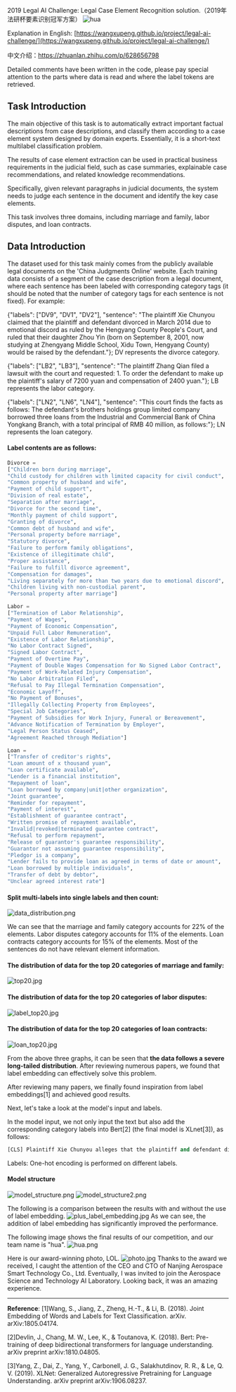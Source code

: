 2019 Legal AI Challenge: Legal Case Element Recognition solution.（2019年法研杯要素识别冠军方案）
![hua](./pic/hua.png)

Explanation in English: [https://wangxupeng.github.io/project/legal-ai-challenge/](https://wangxupeng.github.io/project/legal-ai-challenge/)

中文介绍：https://zhuanlan.zhihu.com/p/628656798

Detailed comments have been written in the code, please pay special attention to the parts where data is read and where the label tokens are retrieved.


## __Task Introduction__
The main objective of this task is to automatically extract important factual descriptions from case descriptions, and classify them according to a case element system designed by domain experts. Essentially, it is a short-text multilabel classification problem.

The results of case element extraction can be used in practical business requirements in the judicial field, such as case summaries, explainable case recommendations, and related knowledge recommendations.

Specifically, given relevant paragraphs in judicial documents, the system needs to judge each sentence in the document and identify the key case elements.

This task involves three domains, including marriage and family, labor disputes, and loan contracts.

## __Data Introduction__
The dataset used for this task mainly comes from the publicly available legal documents on the 'China Judgments Online' website. Each training data consists of a segment of the case description from a legal document, where each sentence has been labeled with corresponding category tags (it should be noted that the number of category tags for each sentence is not fixed). For example:

{"labels": ["DV9", "DV1", "DV2"], "sentence": "The plaintiff Xie Chunyou claimed that the plaintiff and defendant divorced in March 2014 due to emotional discord as ruled by the Hengyang County People's Court, and ruled that their daughter Zhou Yin (born on September 8, 2001, now studying at Zhengyang Middle School, Xidu Town, Hengyang County) would be raised by the defendant."}; DV represents the divorce category.

{"labels": ["LB2", "LB3"], "sentence": "The plaintiff Zhang Qian filed a lawsuit with the court and requested: 1. To order the defendant to make up the plaintiff's salary of 7200 yuan and compensation of 2400 yuan."}; LB represents the labor category.

{"labels": ["LN2", "LN6", "LN4"], "sentence": "This court finds the facts as follows: The defendant's brothers holdings group limited company borrowed three loans from the Industrial and Commercial Bank of China Yongkang Branch, with a total principal of RMB 40 million, as follows:"}; LN represents the loan category.

#### Label contents are as follows:

```python
Divorce = 
["Children born during marriage",
"Child custody for children with limited capacity for civil conduct",
"Common property of husband and wife",
"Payment of child support",
"Division of real estate",
"Separation after marriage",
"Divorce for the second time",
"Monthly payment of child support",
"Granting of divorce",
"Common debt of husband and wife",
"Personal property before marriage",
"Statutory divorce",
"Failure to perform family obligations",
"Existence of illegitimate child",
"Proper assistance",
"Failure to fulfill divorce agreement",
"Compensation for damages",
"Living separately for more than two years due to emotional discord",
"Children living with non-custodial parent",
"Personal property after marriage"]

Labor = 
["Termination of Labor Relationship",
"Payment of Wages",
"Payment of Economic Compensation",
"Unpaid Full Labor Remuneration",
"Existence of Labor Relationship",
"No Labor Contract Signed",
"Signed Labor Contract",
"Payment of Overtime Pay",
"Payment of Double Wages Compensation for No Signed Labor Contract",
"Payment of Work-Related Injury Compensation",
"No Labor Arbitration Filed",
"Refusal to Pay Illegal Termination Compensation",
"Economic Layoff",
"No Payment of Bonuses",
"Illegally Collecting Property from Employees",
"Special Job Categories",
"Payment of Subsidies for Work Injury, Funeral or Bereavement",
"Advance Notification of Termination by Employer",
"Legal Person Status Ceased",
"Agreement Reached through Mediation"]

Loan = 
["Transfer of creditor's rights",
"Loan amount of x thousand yuan",
"Loan certificate available",
"Lender is a financial institution",
"Repayment of loan",
"Loan borrowed by company|unit|other organization",
"Joint guarantee",
"Reminder for repayment",
"Payment of interest",
"Establishment of guarantee contract",
"Written promise of repayment available",
"Invalid|revoked|terminated guarantee contract",
"Refusal to perform repayment",
"Release of guarantor's guarantee responsibility",
"Guarantor not assuming guarantee responsibility",
"Pledgor is a company",
"Lender fails to provide loan as agreed in terms of date or amount",
"Loan borrowed by multiple individuals",
"Transfer of debt by debtor",
"Unclear agreed interest rate"]
```

#### Split multi-labels into single labels and then count:
![data_distribution.png](./pic/data_distribution.png "")


We can see that the marriage and family category accounts for 22% of the elements. Labor disputes category accounts for 11% of the elements. Loan contracts category accounts for 15% of the elements. Most of the sentences do not have relevant element information.

#### The distribution of data for the top 20 categories of marriage and family:
![top20.jpg](./pic/top20.jpg "")

#### The distribution of data for the top 20 categories of labor disputes:
![label_top20.jpg](./pic/label_top20.jpg "")

#### The distribution of data for the top 20 categories of loan contracts:
![loan_top20.jpg](./pic/loan_top20.jpg "")

From the above three graphs, it can be seen that __the data follows a severe long-tailed distribution__. After reviewing numerous papers, we found that label embedding can effectively solve this problem.

After reviewing many papers, we finally found inspiration from label embeddings[1] and achieved good results.

Next, let's take a look at the model's input and labels.

In the model input, we not only input the text but also add the corresponding category labels into Bert[2] (the final model is XLnet[3]), as follows:
```python
[CLS] Plaintiff Xie Chunyou alleges that the plaintiff and defendant divorced due to emotional discord in March 2014, and the court of Hengyang County ruled that the girl Zhou Yin (born on September 8, 2001, now studying at Zhengyang Middle School in Xidu Town, Hengyang County) born of the marriage should be raised by the defendant. [SEP] (Having Children After Marriage)...(Personal Property After Marriage)[SEP]
```
Labels: One-hot encoding is performed on different labels.

#### Model structure
![model_structure.png](./pic/model_structure.png "")
![model_structure2.png](./pic/model_structure2.png "")

The following is a comparison between the results with and without the use of label embedding.
![plus_label_embedding.jpg](./pic/plus_label_embedding.jpg "")
As we can see, the addition of label embedding has significantly improved the performance.

The following image shows the final results of our competition, and our team name is "hua".
![hua.png](./pic/hua.png "")

Here is our award-winning photo, LOL.
![photo.jpg](./pic/photo.jpg "")
Thanks to the award we received, I caught the attention of the CEO and CTO of Nanjing Aerospace Smart Technology Co., Ltd. Eventually, I was invited to join the Aerospace Science and Technology AI Laboratory. Looking back, it was an amazing experience.

---
__Reference__:
[1]Wang, S., Jiang, Z., Zheng, H.-T., & Li, B. (2018). Joint Embedding of Words and Labels for Text Classification. arXiv. arXiv:1805.04174.

[2]Devlin, J., Chang, M. W., Lee, K., & Toutanova, K. (2018). Bert: Pre-training of deep bidirectional transformers for language understanding. arXiv preprint arXiv:1810.04805.

[3]Yang, Z., Dai, Z., Yang, Y., Carbonell, J. G., Salakhutdinov, R. R., & Le, Q. V. (2019). XLNet: Generalized Autoregressive Pretraining for Language Understanding. arXiv preprint arXiv:1906.08237.
